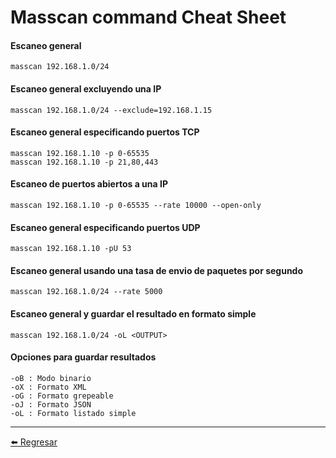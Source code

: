 # Masscan command Cheat Sheet

#### Escaneo general
```
masscan 192.168.1.0/24
```

#### Escaneo general excluyendo una IP
```
masscan 192.168.1.0/24 --exclude=192.168.1.15
```

#### Escaneo general especificando puertos TCP
```
masscan 192.168.1.10 -p 0-65535
masscan 192.168.1.10 -p 21,80,443
```

#### Escaneo de puertos abiertos a una IP
```
masscan 192.168.1.10 -p 0-65535 --rate 10000 --open-only
```

#### Escaneo general especificando puertos UDP
```
masscan 192.168.1.10 -pU 53
```

#### Escaneo general usando una tasa de envio de paquetes por segundo
```
masscan 192.168.1.0/24 --rate 5000
```

#### Escaneo general y guardar el resultado en formato simple
```
masscan 192.168.1.0/24 -oL <OUTPUT>
```

#### Opciones para guardar resultados
```
-oB : Modo binario
-oX : Formato XML
-oG : Formato grepeable
-oJ : Formato JSON
-oL : Formato listado simple
```

---

[:arrow_left: Regresar](https://github.com/m4lal0/cheatsheets)